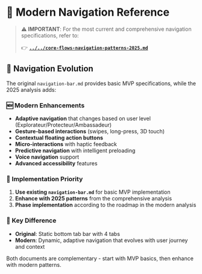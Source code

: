 # 🧭 Modern Navigation Reference

> **⚠️ IMPORTANT**: For the most current and comprehensive navigation specifications, refer to:
> 
> 👉 **[`../../core-flows-navigation-patterns-2025.md`](../../core-flows-navigation-patterns-2025.md)**

## 🔄 Navigation Evolution

The original `navigation-bar.md` provides basic MVP specifications, while the 2025 analysis adds:

### 🆕 Modern Enhancements
- **Adaptive navigation** that changes based on user level (Explorateur/Protecteur/Ambassadeur)
- **Gesture-based interactions** (swipes, long-press, 3D touch)
- **Contextual floating action buttons** 
- **Micro-interactions** with haptic feedback
- **Predictive navigation** with intelligent preloading
- **Voice navigation** support
- **Advanced accessibility** features

### 📱 Implementation Priority

1. **Use existing `navigation-bar.md`** for basic MVP implementation
2. **Enhance with 2025 patterns** from the comprehensive analysis
3. **Phase implementation** according to the roadmap in the modern analysis

### 🎯 Key Difference

- **Original**: Static bottom tab bar with 4 tabs
- **Modern**: Dynamic, adaptive navigation that evolves with user journey and context

Both documents are complementary - start with MVP basics, then enhance with modern patterns.